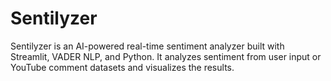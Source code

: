 # Sentilyzer
Sentilyzer is an AI-powered real-time sentiment analyzer built with Streamlit, VADER NLP, and Python. It analyzes sentiment from user input or YouTube comment datasets and visualizes the results.

